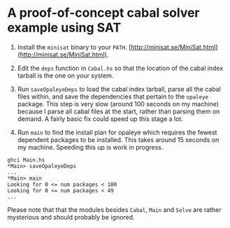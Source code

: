 # A proof-of-concept cabal solver example using SAT

1. Install the `minisat` binary to your `PATH`.
[http://minisat.se/MiniSat.html](http://minisat.se/MiniSat.html).

2. Edit the `deps` function in `Cabal.hs` so that the location of the
cabal index tarball is the one on your system.

3. Run `saveOpaleyeDeps` to load the cabal index tarball, parse all
the cabal files within, and save the dependencies that pertain to the
`opaleye` package.  This step is very slow (around 100 seconds on my
machine) because I parse all cabal files at the start, rather than
parsing them on demand.  A fairly basic fix could speed up this stage
a lot.

4. Run `main` to find the install plan for opaleye which requires the
fewest dependent packages to be installed.  This takes around 15
seconds on my machine.  Speeding this up is work in progress.

```
ghci Main.hs
*Main> saveOpaleyeDeps
...
*Main> main
Looking for 0 <= num packages < 100
Looking for 0 <= num packages < 49
...
```

Please note that that the modules besides `Cabal`, `Main` and `Solve`
are rather mysterious and should probably be ignored.
